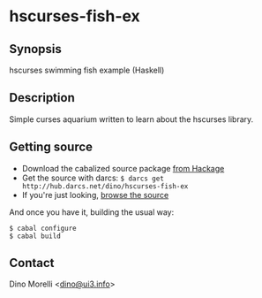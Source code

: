 # hscurses-fish-ex


## Synopsis

hscurses swimming fish example (Haskell)


## Description

Simple curses aquarium written to learn about the hscurses library.


## Getting source

- Download the cabalized source package [from Hackage](http://hackage.haskell.org/package/hscurses-fish-ex)
- Get the source with darcs: `$ darcs get http://hub.darcs.net/dino/hscurses-fish-ex`
- If you're just looking, [browse the source](http://hub.darcs.net/dino/hscurses-fish-ex)

And once you have it, building the usual way:

    $ cabal configure
    $ cabal build


## Contact

Dino Morelli <[dino@ui3.info](mailto:dino@ui3.info)>
